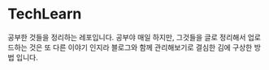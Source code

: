 # TechLearn

공부한 것들을 정리하는 레포입니다. 공부야 매일 하지만, 그것들을 글로 정리해서 업로드하는 것은 또 다른 이야기 인지라 블로그와 함께 관리해보기로 결심한 김에 구상한 방법 입니다.
<!-- 
##

- [Node Schedule](https://github.com/node-schedule/node-schedule#readme)
- [Nodemailer](https://nodemailer.com/about/)
- [Google Security Settings](https://myaccount.google.com/lesssecureapps) -->
